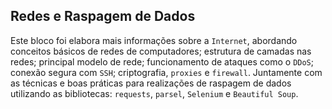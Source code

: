 ## Redes e Raspagem de Dados

Este bloco foi elabora mais informações sobre a `Internet`, abordando conceitos básicos de redes de computadores; estrutura de camadas nas redes; principal modelo de rede; funcionamento de ataques como o `DDoS`; conexão segura com `SSH`; criptografia, `proxies` e `firewall`. Juntamente com as técnicas e boas práticas para realizações de raspagem de dados utilizando as bibliotecas: `requests`, `parsel`, `Selenium` e `Beautiful Soup`.

